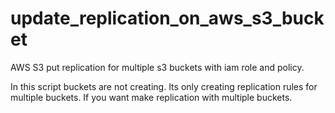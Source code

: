 # update_replication_on_aws_s3_bucket
AWS S3 put replication for multiple s3 buckets with iam role and policy.

In this script buckets are not creating. Its only creating replication rules for multiple buckets. If you want make replication with multiple buckets.
